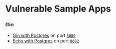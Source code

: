 # Vulnerable Sample Apps

### Gin
- [Gin with Postgres](./gin-postgres/) on port [`8080`](http://localhost:8080)
- [Echo with Postgres](./echo-postgres/) on port [`8082`](http://localhost:8082)